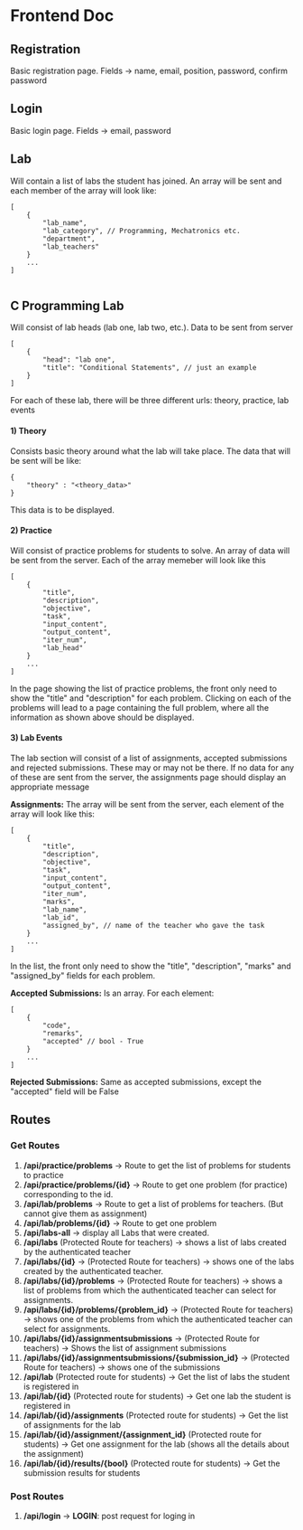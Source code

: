 # Frontend Doc

## Registration
Basic registration page. Fields -> name, email, position, password, confirm password

## Login
Basic login page. Fields -> email, password

## Lab
Will contain a list of labs the student has joined. An array will be sent and each member of the array will look like: 
```
[
	{
		"lab_name",
		"lab_category", // Programming, Mechatronics etc.
		"department",
		"lab_teachers"
	}
	...
]


```

## C Programming Lab
Will consist of lab heads (lab one, lab two, etc.). Data to be sent from server

```
[
	{
		"head": "lab one",
		"title": "Conditional Statements", // just an example
	}
]

```
For each of these lab, there will be three different urls: theory, practice, lab events

#### 1) Theory
Consists basic theory around what the lab will take place. The data that will be sent will be like:

```
{
	"theory" : "<theory_data>"
}
```
This data is to be displayed.

#### 2) Practice
Will consist of practice problems for students to solve. An array of data will be sent from the server. Each of the array memeber will look like this

```
[
	{
		"title",
		"description",
		"objective",
		"task",
		"input_content",
		"output_content",
		"iter_num",
		"lab_head"
	}
	...
]

```
In the page showing the list of practice problems, the front only need to show the "title" and "description" for each problem. Clicking on each of the problems will lead to a page containing the full problem, where all the information as shown above should be displayed.

#### 3) Lab Events
The lab section will consist of a list of assignments, accepted submissions and rejected submissions. These may or may not be there. If no data for any of these are sent from the server, the assignments page should display an appropriate message

**Assignments:**
The array will be sent from the server, each element of the array will look like this:

```
[
	{
		"title",
		"description",
		"objective",
		"task",
		"input_content",
		"output_content",
		"iter_num",
		"marks",
		"lab_name",
		"lab_id",
		"assigned_by", // name of the teacher who gave the task
	}
	...
]

```
In the list, the front only need to show the "title", "description", "marks" and "assigned_by" fields for each problem.

**Accepted Submissions:**
Is an array. For each element:

```
[
	{
		"code",
		"remarks",
		"accepted" // bool - True
	}
	...
]

```

**Rejected Submissions:**
Same as accepted submissions, except the "accepted" field will be False

## Routes

### Get Routes
1. **/api/practice/problems** -> Route to get the list of problems for students to practice
2. **/api/practice/problems/{id}** -> Route to get one problem (for practice) corresponding to the id.
3. **/api/lab/problems** -> Route to get a list of problems for teachers. (But cannot give them as assignment)
4. **/api/lab/problems/{id}** -> Route to get one problem
5. **/api/labs-all** -> display all Labs that were created.
6. **/api/labs** (Protected Route for teachers) -> shows a list of labs created by the authenticated teacher
7. **/api/labs/{id}** -> (Protected Route for teachers) -> shows one of the labs created by the authenticated teacher.
8. **/api/labs/{id}/problems** -> (Protected Route for teachers) -> shows a list of problems from which the authenticated teacher can select for assignments.
9. **/api/labs/{id}/problems/{problem_id}** -> (Protected Route for teachers) -> shows one of the problems from which the authenticated teacher can select for assignments.
10. **/api/labs/{id}/assignmentsubmissions** -> (Protected Route for teachers) -> Shows the list of assignment submissions
11. **/api/labs/{id}/assignmentsubmissions/{submission_id}** -> (Protected Route for teachers) -> shows one of the submissions
12. **/api/lab** (Protected route for students) -> Get the list of labs the student is registered in
13. **/api/lab/{id}** (Protected route for students) -> Get one lab the student is registered in
14. **/api/lab/{id}/assignments** (Protected route for students) -> Get the list of assignments for the lab
15. **/api/lab/{id}/assignment/{assignment_id}** (Protected route for students) -> Get one assignment for the lab (shows all the details about the assignment)
16. **/api/lab/{id}/results/{bool}** (Protected route for students) -> Get the submission results for students


### Post Routes
1. **/api/login** -> **LOGIN**: post request for loging in

